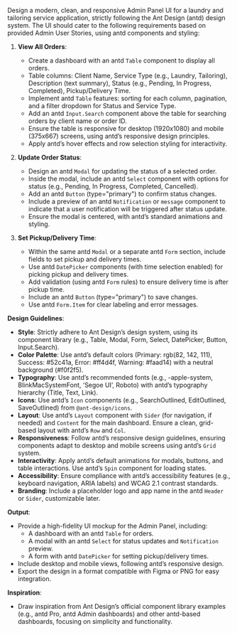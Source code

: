Design a modern, clean, and responsive Admin Panel UI for a laundry and tailoring service application, strictly following the Ant Design (antd) design system. The UI should cater to the following requirements based on provided Admin User Stories, using antd components and styling:

1. **View All Orders**:

   - Create a dashboard with an antd `Table` component to display all orders.
   - Table columns: Client Name, Service Type (e.g., Laundry, Tailoring), Description (text summary), Status (e.g., Pending, In Progress, Completed), Pickup/Delivery Time.
   - Implement antd `Table` features: sorting for each column, pagination, and a filter dropdown for Status and Service Type.
   - Add an antd `Input.Search` component above the table for searching orders by client name or order ID.
   - Ensure the table is responsive for desktop (1920x1080) and mobile (375x667) screens, using antd’s responsive design principles.
   - Apply antd’s hover effects and row selection styling for interactivity.

2. **Update Order Status**:

   - Design an antd `Modal` for updating the status of a selected order.
   - Inside the modal, include an antd `Select` component with options for status (e.g., Pending, In Progress, Completed, Cancelled).
   - Add an antd `Button` (type="primary") to confirm status changes.
   - Include a preview of an antd `Notification` or `message` component to indicate that a user notification will be triggered after status update.
   - Ensure the modal is centered, with antd’s standard animations and styling.

3. **Set Pickup/Delivery Time**:
   - Within the same antd `Modal` or a separate antd `Form` section, include fields to set pickup and delivery times.
   - Use antd `DatePicker` components (with time selection enabled) for picking pickup and delivery times.
   - Add validation (using antd `Form` rules) to ensure delivery time is after pickup time.
   - Include an antd `Button` (type="primary") to save changes.
   - Use antd `Form.Item` for clear labeling and error messages.

**Design Guidelines**:

- **Style**: Strictly adhere to Ant Design’s design system, using its component library (e.g., Table, Modal, Form, Select, DatePicker, Button, Input.Search).
- **Color Palette**: Use antd’s default colors (Primary: rgb(82, 142, 111), Success: #52c41a, Error: #ff4d4f, Warning: #faad14) with a neutral background (#f0f2f5).
- **Typography**: Use antd’s recommended fonts (e.g., -apple-system, BlinkMacSystemFont, ‘Segoe UI’, Roboto) with antd’s typography hierarchy (Title, Text, Link).
- **Icons**: Use antd’s `Icon` components (e.g., SearchOutlined, EditOutlined, SaveOutlined) from `@ant-design/icons`.
- **Layout**: Use antd’s `Layout` component with `Sider` (for navigation, if needed) and `Content` for the main dashboard. Ensure a clean, grid-based layout with antd’s `Row` and `Col`.
- **Responsiveness**: Follow antd’s responsive design guidelines, ensuring components adapt to desktop and mobile screens using antd’s `Grid` system.
- **Interactivity**: Apply antd’s default animations for modals, buttons, and table interactions. Use antd’s `Spin` component for loading states.
- **Accessibility**: Ensure compliance with antd’s accessibility features (e.g., keyboard navigation, ARIA labels) and WCAG 2.1 contrast standards.
- **Branding**: Include a placeholder logo and app name in the antd `Header` or `Sider`, customizable later.

**Output**:

- Provide a high-fidelity UI mockup for the Admin Panel, including:
  - A dashboard with an antd `Table` for orders.
  - A modal with an antd `Select` for status updates and `Notification` preview.
  - A form with antd `DatePicker` for setting pickup/delivery times.
- Include desktop and mobile views, following antd’s responsive design.
- Export the design in a format compatible with Figma or PNG for easy integration.

**Inspiration**:

- Draw inspiration from Ant Design’s official component library examples (e.g., antd Pro, antd Admin dashboards) and other antd-based dashboards, focusing on simplicity and functionality.
